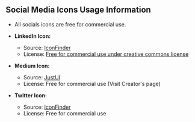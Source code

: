 ## Social Media Icons Usage Information

- All socials icons are free for commercial use.
- **LinkedIn Icon:**
  - Source: [IconFinder](https://www.iconfinder.com/)
  - License: [Free for commercial use under creative commons license](https://creativecommons.org/licenses/by/2.5/)

- **Medium Icon:**
  - Source: [JustUI](https://www.iconfinder.com/justui/)
  - License: Free for commercial use (Visit Creator's page)
 
- **Twitter Icon:**
  - Source: [IconFinder](https://www.iconfinder.com/)
  - License: Free for commercial use
